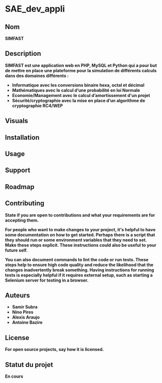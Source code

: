 # SAE_dev_appli


## Nom
<strong>SIMFAST<strong>

## Description
SIMFAST est une application web en PHP, MySQL et Python qui a pour but de mettre en place une plateforme pour la
simulation de différents calculs dans des domaines différents :
<ul>
    <li> <strong>Informatique</strong> avec les conversions binaire hexa, octal et décimal</li>
    <li> <strong>Mathématiques</strong> avec le calcul d’une probabilité en loi Normale</li>
    <li> <strong>Economie/Management</strong> avec le calcul d’amortissement d'un projet</li>
    <li> <strong> Sécurité/cryptographie</strong> avec la mise en place d’un algorithme de cryptographie RC4/WEP</li>
</ul>

## Visuals


## Installation


## Usage


## Support


## Roadmap


## Contributing
State if you are open to contributions and what your requirements are for accepting them.

For people who want to make changes to your project, it's helpful to have some documentation on how to get started. Perhaps there is a script that they should run or some environment variables that they need to set. Make these steps explicit. These instructions could also be useful to your future self.

You can also document commands to lint the code or run tests. These steps help to ensure high code quality and reduce the likelihood that the changes inadvertently break something. Having instructions for running tests is especially helpful if it requires external setup, such as starting a Selenium server for testing in a browser.

## Auteurs
<ul>
<li>Samir Subra</li>
<li>Nino Pires</li>
<li>Alexis Araujo</li>
<li>Antoine Bazire</li>
</ul>

## License
For open source projects, say how it is licensed.

## Statut du projet
En cours 

